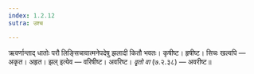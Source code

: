 ```yaml
---
index: 1.2.12
sutra: उश्च

---
```

ऋवर्णान्ताद् धातोः परौ लिङ्सिचावात्मनेपदेषु झलादी कितौ भवतः। कृषीष्ट। हृषीष्ट। सिचः खल्वपि — अकृत। अहृत। झल् इत्येव — वरिषीष्ट। अवरिष्ट। _वृृतो वा_ (७.२.३८) — अवरीष्ट॥